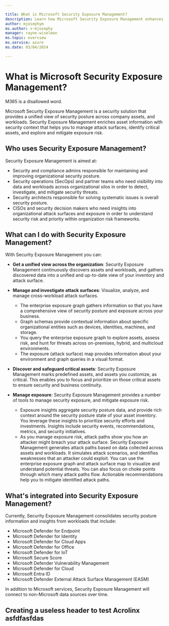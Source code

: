 ```yaml
---

title: What is Microsoft Security Exposure Management?
description: Learn how Microsoft Security Exposure Management enhances and extends security posture management.
author: mjosephym
ms.author: v-mjosephy
manager: rayne-wiselman
ms.topic: overview
ms.service: azure
ms.date: 03/04/2024

---
```


# What is Microsoft Security Exposure Management?

M365 is a disallowed word.

Microsoft Security Exposure Management is a security solution that provides a unified view of security posture across company assets, and workloads. Security Exposure Management enriches asset information with security context that helps you to manage attack surfaces, identify critical assets, and explore and mitigate exposure risk.

## Who uses Security Exposure Management?

Security Exposure Management is aimed at:

- Security and compliance admins responsible for maintaining and improving organizational security posture.
- Security operations (SecOps) and partner teams who need visibility into data and workloads across organizational silos in order to detect, investigate, and mitigate security threats.
- Security architects responsible for solving systematic issues is overall security posture.
- CISOs and security decision makers who need insights into organizational attack surfaces and exposure in order to understand security risk and priority within organization risk frameworks.

## What can I do with Security Exposure Management?

With Security Exposure Management you can:

- **Get a unified view across the organization**: Security Exposure Management continuously discovers assets and workloads, and gathers discovered data into a unified and up-to-date view of your inventory and attack surface.
- **Manage and investigate attack surfaces**: Visualize, analyze, and manage cross-workload attack surfaces.
  - The enterprise exposure graph gathers information so that you have a comprehensive view of security posture and exposure across your business.
  - Graph schemas provide contextual information about specific organizational entities such as devices, identities, machines, and storage.
  - You query the enterprise exposure graph to explore assets, assess risk, and hunt for threats across on-premises, hybrid, and multicloud environments.
  - The exposure (attack surface) map provides information about your environment and graph queries in a visual format.

- **Discover and safeguard critical assets**: Security Exposure Management marks predefined assets, and assets you customize, as critical. This enables you to focus and prioritize on those critical assets to ensure security and business continuity.

- **Manage exposure**: Security Exposure Management provides a number of tools to manage security exposure, and mitigate exposure risk.
  - Exposure insights aggregate security posture data, and provide rich context around the security posture state of your asset inventory. You leverage these insights to prioritize security efforts and investments. Insights include security events, recommendations, metrics, and security initiatives.
  - As you manage exposure risk, attack paths show you how an attacker might breach your attack surface. Security Exposure Management generates attack paths based on data collected across assets and workloads. It simulates attack scenarios, and identifies weaknesses that an attacker could exploit. You can use the enterprise exposure graph and attack surface map to visualize and understand potential threats. You can also focus on choke points through which many attack paths flow. Actionable recommendations help you to mitigate identified attack paths.

## What's integrated into Security Exposure Management?

Currently, Security Exposure Management consolidates security posture information and insights from workloads that include:

- Microsoft Defender for Endpoint
- Microsoft Defender for Identity
- Microsoft Defender for Cloud Apps
- Microsoft Defender for Office
- Microsoft Defender for IoT
- Microsoft Secure Score  
- Microsoft Defender Vulnerability Management  
- Microsoft Defender for Cloud
- Microsoft Entra ID  
- Microsoft Defender External Attack Surface Management (EASM)

In addition to Microsoft services, Security Exposure Management will connect to non-Microsoft data sources over time.


## Creating a useless header to test Acrolinx asfdfasfdas